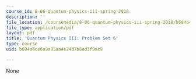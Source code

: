 ```yaml
---
course_id: 8-06-quantum-physics-iii-spring-2018
description: ''
file_location: /coursemedia/8-06-quantum-physics-iii-spring-2018/b684a4ce6a9a95aa4e74d7b6ad3f9ac9_MIT8_06S18ps6.pdf
file_type: application/pdf
layout: pdf
title: 'Quantum Physics III: Problem Set 6'
type: course
uid: b684a4ce6a9a95aa4e74d7b6ad3f9ac9

---
```

None